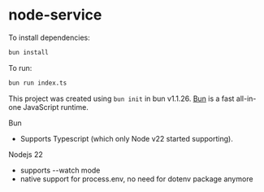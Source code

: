 # node-service

To install dependencies:

```bash
bun install
```

To run:

```bash
bun run index.ts
```

This project was created using `bun init` in bun v1.1.26. [Bun](https://bun.sh) is a fast all-in-one JavaScript runtime.

Bun 
- Supports Typescript (which only Node v22 started supporting).

Nodejs 22
- supports --watch mode
- native support for process.env, no need for dotenv package anymore